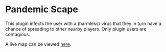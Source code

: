 # Pandemic Scape

This plugin infects the user with a (harmless) virus that they 
in turn have a chance of spreading to other nearby players. Only plugin users are contagious.

A live map can be viewed [here](pandemic.idyl.live).